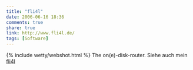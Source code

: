 ```yaml
---
title: "fli4l"
date: 2006-06-16 18:36
comments: true
share: true
link: http://www.fli4l.de/
tags: [Software]
---
```

{% include wetty/webshot.html %} The on(e)-disk-router. Siehe auch mein [fli4l](/fli4l/index.html)
